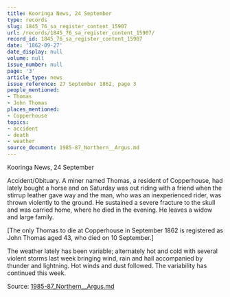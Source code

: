 ```yaml
---
title: Kooringa News, 24 September
type: records
slug: 1845_76_sa_register_content_15907
url: /records/1845_76_sa_register_content_15907/
record_id: 1845_76_sa_register_content_15907
date: '1862-09-27'
date_display: null
volume: null
issue_number: null
page: '3'
article_type: news
issue_reference: 27 September 1862, page 3
people_mentioned:
- Thomas
- John Thomas
places_mentioned:
- Copperhouse
topics:
- accident
- death
- weather
source_document: 1985-87_Northern__Argus.md
---
```


Kooringa News, 24 September

Accident/Obituary.  A miner named Thomas, a resident of Copperhouse, had lately bought a horse and on Saturday was out riding with a friend when the stirrup leather gave way and the man, who was an inexperienced rider, was thrown violently to the ground.  He sustained a severe fracture to the skull and was carried home, where he died in the evening.  He leaves a widow and large family.

[The only Thomas to die at Copperhouse in September 1862 is registered as John Thomas aged 43, who died on 10 September.]

The weather lately has been variable; alternately hot and cold with several violent storms last week bringing wind, rain and hail accompanied by thunder and lightning.  Hot winds and dust followed.  The variability has continued this week.

Source: [1985-87_Northern__Argus.md](/downloads/markdown/1985-87_Northern__Argus.md)
